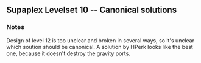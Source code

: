 ## Supaplex Levelset 10 -- Canonical solutions


### Notes
Design of level 12 is too unclear and broken in several ways, so it's unclear which soution should be canonical.
A solution by HPerk looks like the best one, because it doesn't destroy the gravity ports.
